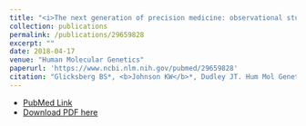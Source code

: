 ```yaml
---
title: "<i>The next generation of precision medicine: observational studies, electronic health records, biobanks and continuous monitoring</i>"
collection: publications
permalink: /publications/29659828
excerpt: "" 
date: 2018-04-17
venue: "Human Molecular Genetics"
paperurl: 'https://www.ncbi.nlm.nih.gov/pubmed/29659828'
citation: "Glicksberg BS*, <b>Johnson KW</b>*, Dudley JT. Hum Mol Genet. 2018 May 1;27(R1):R56-R62. doi: 10.1093/hmg/ddy114. PubMed ID: 29659828"
---
```


* [PubMed Link](https://www.ncbi.nlm.nih.gov/pubmed/29659828)
* [Download PDF here](https://kippjohnson.com/files/29659828.pdf)

<script type='text/javascript' src='https://d1bxh8uas1mnw7.cloudfront.net/assets/embed.js'></script>
<div class='altmetric-embed' data-badge-type="medium-donut" data-doi="10.1093/hmg/ddy114" data-hide-no-mentions="true" data-hide-less-than="1" class="altmetric-embed"></div>
